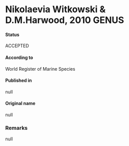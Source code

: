Nikolaevia Witkowski & D.M.Harwood, 2010 GENUS
=======

#### Status
ACCEPTED

#### According to
World Register of Marine Species

#### Published in
null

#### Original name
null

### Remarks
null